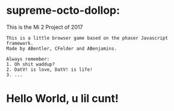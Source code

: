 # supreme-octo-dollop:

This is the Mi 2 Project of 2017

	This is a little browser game based on the phaser Javascript framework.
	Made by ABentler, CFelder and ABenjamins.
	
	Always remember:
	1. Oh shit waddup?
	2. DatV! is love, DatV! is life!
	3. ...

# Hello World, u lil cunt!
